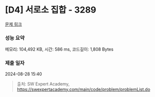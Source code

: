 # [D4] 서로소 집합 - 3289 

[문제 링크](https://swexpertacademy.com/main/code/problem/problemDetail.do?contestProbId=AWBJKA6qr2oDFAWr) 

### 성능 요약

메모리: 104,492 KB, 시간: 586 ms, 코드길이: 1,808 Bytes

### 제출 일자

2024-08-28 15:40



> 출처: SW Expert Academy, https://swexpertacademy.com/main/code/problem/problemList.do